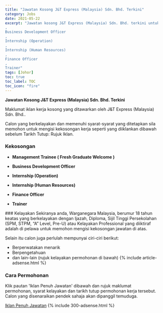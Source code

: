 ```yaml
---
title: "Jawatan Kosong J&T Express (Malaysia) Sdn. Bhd. Terkini" 
category: Jobs 
date: 2021-05-22 
excerpt: "Jawatan kosong J&T Express (Malaysia) Sdn. Bhd. terkini untuk kekosongan Management Trainee ( Fresh Graduate Welcome )
,
Business Development Officer
,
Internship (Operation)
,
Internship (Human Resources)
,
Finance Officer
,
Trainer" 
tags: [Johor] 
toc: true 
toc_label: TOC 
toc_icon: "fire" 
--- 
```


**Jawatan Kosong J&T Express (Malaysia) Sdn. Bhd. Terkini**

Maklumat iklan kerja kosong yang ditawarkan oleh J&T Express (Malaysia) Sdn. Bhd.. 

Calon yang berkelayakan dan memenuhi syarat-syarat yang ditetapkan sila memohon untuk mengisi kekosongan kerja seperti yang diiklankan dibawah sebelum Tarikh Tutup: Rujuk Iklan. 
### Kekosongan 
<ul>
<li>
<p><strong>Management Trainee ( Fresh Graduate Welcome )</strong></p>
</li>
<li>
<p><strong>Business Development Officer</strong></p>
</li>
<li>
<p><strong>Internship (Operation)</strong></p>
</li>
<li>
<p><strong>Internship (Human Resources)</strong></p>
</li>
<li>
<p><strong>Finance Officer</strong></p>
</li>
<li>
<p><strong>Trainer</strong></p>
</li>
</ul> 
### Kelayakan 
Sekiranya anda, Warganegara Malaysia, berumur 18 tahun keatas yang berkelayakan dengan Ijazah, Diploma, Sijil Tinggi Persekolahan (SPM, STPM, “A” Level, Pre-U) atau Kelayakan Professional yang diiktiraf adalah di pelawa untuk memohon mengisi kekosongan jawatan di atas.

Selain itu calon juga perlulah mempunyai ciri-ciri berikut:
- Berperwatakan menarik
- Berpengetahuan
- dan lain-lain (rujuk kelayakan permohonan di bawah) 
{% include article-adsense.html %} 
### Cara Permohonan 
Klik pautan 'Iklan Penuh Jawatan' dibawah dan rujuk maklumat permohonan, syarat kelayakan dan tarikh tutup permohonan kerja tersebut.
Calon yang disenaraikan pendek sahaja akan dipanggil temuduga.

<a href="https://www.jobstreet.com.my/en/job-search/jobs-at-j-t-express-malaysia-sdn-bhd/?createdAt=3d" class="btn btn--info" target="_blank" rel="nofollow noopenner">Iklan Penuh Jawatan</a> 
{% include 300-adsense.html %} 